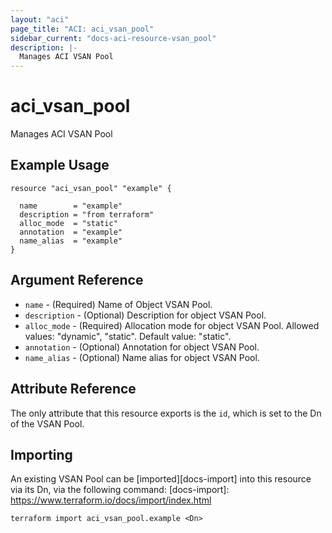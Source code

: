 ```yaml
---
layout: "aci"
page_title: "ACI: aci_vsan_pool"
sidebar_current: "docs-aci-resource-vsan_pool"
description: |-
  Manages ACI VSAN Pool
---
```


# aci_vsan_pool #
Manages ACI VSAN Pool

## Example Usage ##

```hcl
resource "aci_vsan_pool" "example" {

  name        = "example"
  description = "from terraform"
  alloc_mode  = "static"
  annotation  = "example"
  name_alias  = "example"
}
```
## Argument Reference ##
* `name` - (Required) Name of Object VSAN Pool.
* `description` - (Optional) Description for object VSAN Pool.
* `alloc_mode` - (Required) Allocation mode for object VSAN Pool.
Allowed values: "dynamic", "static". Default value: "static".
* `annotation` - (Optional) Annotation for object VSAN Pool.
* `name_alias` - (Optional) Name alias for object VSAN Pool.



## Attribute Reference

The only attribute that this resource exports is the `id`, which is set to the
Dn of the VSAN Pool.

## Importing ##

An existing VSAN Pool can be [imported][docs-import] into this resource via its Dn, via the following command:
[docs-import]: https://www.terraform.io/docs/import/index.html


```
terraform import aci_vsan_pool.example <Dn>
```
